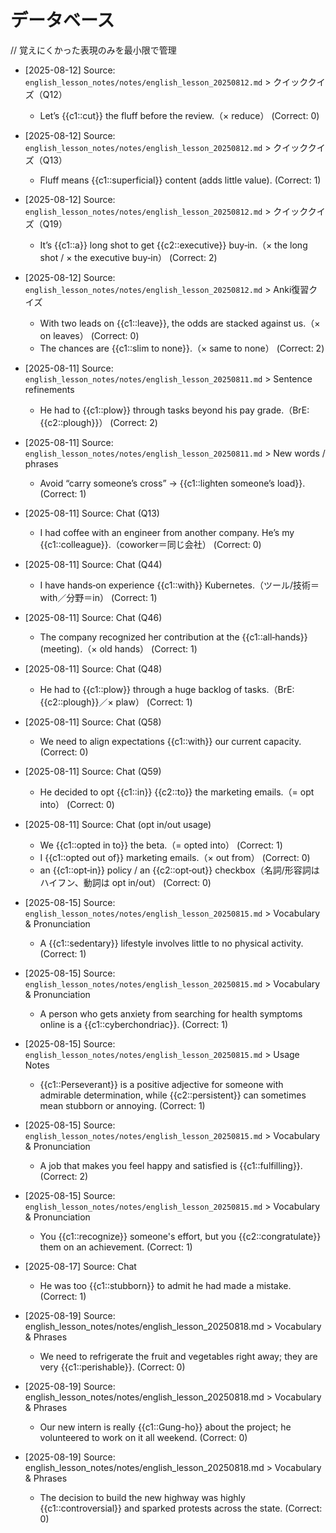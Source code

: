 # データベース

// 覚えにくかった表現のみを最小限で管理

- [2025-08-12] Source: `english_lesson_notes/notes/english_lesson_20250812.md` >
  クイッククイズ（Q12）
  - Let’s {{c1::cut}} the fluff before the review.（× reduce） (Correct: 0)

- [2025-08-12] Source: `english_lesson_notes/notes/english_lesson_20250812.md` >
  クイッククイズ（Q13）
  - Fluff means {{c1::superficial}} content (adds little value). (Correct: 1)

- [2025-08-12] Source: `english_lesson_notes/notes/english_lesson_20250812.md` >
  クイッククイズ（Q19）
  - It’s {{c1::a}} long shot to get {{c2::executive}} buy‑in.（× the long shot /
    × the executive buy‑in） (Correct: 2)

- [2025-08-12] Source: `english_lesson_notes/notes/english_lesson_20250812.md` >
  Anki復習クイズ
  - With two leads on {{c1::leave}}, the odds are stacked against us.（× on
    leaves） (Correct: 0)
  - The chances are {{c1::slim to none}}.（× same to none） (Correct: 2)

- [2025-08-11] Source: `english_lesson_notes/notes/english_lesson_20250811.md` >
  Sentence refinements
  - He had to {{c1::plow}} through tasks beyond his pay grade.（BrE:
    {{c2::plough}}） (Correct: 2)

- [2025-08-11] Source: `english_lesson_notes/notes/english_lesson_20250811.md` >
  New words / phrases
  - Avoid “carry someone’s cross” → {{c1::lighten someone’s load}}.
    (Correct: 1)

- [2025-08-11] Source: Chat (Q13)
  - I had coffee with an engineer from another company. He’s my
    {{c1::colleague}}.（coworker＝同じ会社） (Correct: 0)

- [2025-08-11] Source: Chat (Q44)
  - I have hands‑on experience {{c1::with}} Kubernetes.（ツール/技術＝with／分野＝in）
    (Correct: 1)

- [2025-08-11] Source: Chat (Q46)
  - The company recognized her contribution at the {{c1::all‑hands}}
    (meeting).（× old hands） (Correct: 1)

- [2025-08-11] Source: Chat (Q48)
  - He had to {{c1::plow}} through a huge backlog of tasks.（BrE:
    {{c2::plough}}／× plaw） (Correct: 1)

- [2025-08-11] Source: Chat (Q58)
  - We need to align expectations {{c1::with}} our current capacity.
    (Correct: 0)

- [2025-08-11] Source: Chat (Q59)
  - He decided to opt {{c1::in}} {{c2::to}} the marketing emails.（= opt into）
    (Correct: 0)

- [2025-08-11] Source: Chat (opt in/out usage)
  - We {{c1::opted in to}} the beta.（= opted into） (Correct: 1)
  - I {{c1::opted out of}} marketing emails.（× out from） (Correct: 0)
  - an {{c1::opt‑in}} policy / an {{c2::opt‑out}} checkbox（名詞/形容詞はハイフン、動詞は
    opt in/out） (Correct: 0)

- [2025-08-15] Source:
  `english_lesson_notes/notes/english_lesson_20250815.md` > Vocabulary &
  Pronunciation
  - A {{c1::sedentary}} lifestyle involves little to no physical activity.
    (Correct: 1)

- [2025-08-15] Source:
  `english_lesson_notes/notes/english_lesson_20250815.md` > Vocabulary &
  Pronunciation
  - A person who gets anxiety from searching for health symptoms online is a
    {{c1::cyberchondriac}}. (Correct: 1)

- [2025-08-15] Source: `english_lesson_notes/notes/english_lesson_20250815.md` >
  Usage Notes
  - {{c1::Perseverant}} is a positive adjective for someone with admirable
    determination, while {{c2::persistent}} can sometimes mean stubborn or
    annoying. (Correct: 1)

- [2025-08-15] Source:
  `english_lesson_notes/notes/english_lesson_20250815.md` > Vocabulary &
  Pronunciation
  - A job that makes you feel happy and satisfied is {{c1::fulfilling}}.
    (Correct: 2)

- [2025-08-15] Source:
  `english_lesson_notes/notes/english_lesson_20250815.md` > Vocabulary &
  Pronunciation
  - You {{c1::recognize}} someone's effort, but you {{c2::congratulate}} them on
    an achievement. (Correct: 1)

- [2025-08-17] Source: Chat
  - He was too {{c1::stubborn}} to admit he had made a mistake. (Correct: 1)

- [2025-08-19] Source: english_lesson_notes/notes/english_lesson_20250818.md > Vocabulary & Phrases
  - We need to refrigerate the fruit and vegetables right away; they are very {{c1::perishable}}. (Correct: 0)

- [2025-08-19] Source: english_lesson_notes/notes/english_lesson_20250818.md > Vocabulary & Phrases
  - Our new intern is really {{c1::Gung-ho}} about the project; he volunteered to work on it all weekend. (Correct: 0)

- [2025-08-19] Source: english_lesson_notes/notes/english_lesson_20250818.md > Vocabulary & Phrases
  - The decision to build the new highway was highly {{c1::controversial}} and sparked protests across the state. (Correct: 0)